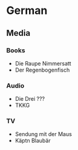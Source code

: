 # German
## Media
### Books
- Die Raupe Nimmersatt
- Der Regenbogenfisch
### Audio
- Die Drei ???
- TKKG
### TV
- Sendung mit der Maus
- Käptn Blaubär
